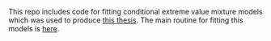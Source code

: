 This repo includes code for fitting conditional extreme value mixture models
which was used to produce [this thesis](https://github.com/lippirk/edi-diss/raw/go/tex/thesis.pdf).
The main routine for fitting this models is [here](https://github.com/lippirk/edi-diss/blob/c879b4750d2686b73c7677c1dff708f9e18f2809/ht-em/normal.jl#L32).

